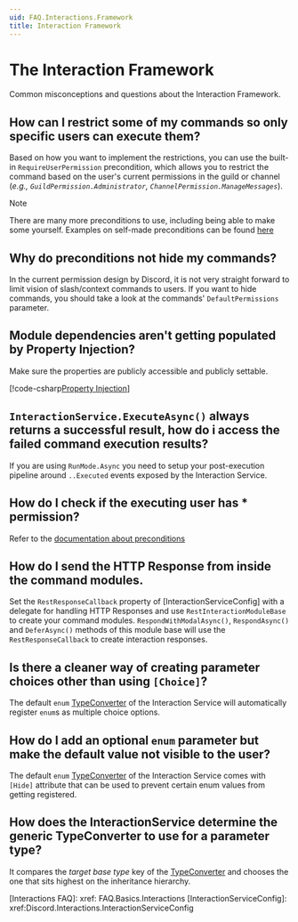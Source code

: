 ```yaml
---
uid: FAQ.Interactions.Framework
title: Interaction Framework
---
```


# The Interaction Framework

Common misconceptions and questions about the Interaction Framework.

## How can I restrict some of my commands so only specific users can execute them?

Based on how you want to implement the restrictions, you can use the
built-in `RequireUserPermission` precondition, which allows you to
restrict the command based on the user's current permissions in the
guild or channel (*e.g., `GuildPermission.Administrator`,
`ChannelPermission.ManageMessages`*).

[RequireUserPermission]: xref:Discord.Commands.RequireUserPermissionAttribute

> [!NOTE]
> There are many more preconditions to use, including being able to make some yourself.
> Examples on self-made preconditions can be found
> [here](https://github.com/discord-net/Discord.Net/blob/dev/samples/InteractionFramework/Attributes/RequireOwnerAttribute.cs)

## Why do preconditions not hide my commands?

In the current permission design by Discord,
it is not very straight forward to limit vision of slash/context commands to users.
If you want to hide commands, you should take a look at the commands' `DefaultPermissions` parameter.

## Module dependencies aren't getting populated by Property Injection?

Make sure the properties are publicly accessible and publicly settable.

[!code-csharp[Property Injection](samples/propertyinjection.cs)]

## `InteractionService.ExecuteAsync()` always returns a successful result, how do i access the failed command execution results?

If you are using `RunMode.Async` you need to setup your post-execution pipeline around
`..Executed` events exposed by the Interaction Service.

## How do I check if the executing user has * permission?

Refer to the [documentation about preconditions]

[documentation about preconditions]: xref:Guides.ChatCommands.Preconditions

## How do I send the HTTP Response from inside the command modules.

Set the `RestResponseCallback` property of [InteractionServiceConfig] with a delegate for handling HTTP Responses and use
`RestInteractionModuleBase` to create your command modules. `RespondWithModalAsync()`, `RespondAsync()` and `DeferAsync()` methods of this module base will use the
`RestResponseCallback` to create interaction responses.

## Is there a cleaner way of creating parameter choices other than using `[Choice]`?

The default `enum` [TypeConverter] of the Interaction Service will
automatically register `enum`s as multiple choice options.

## How do I add an optional `enum` parameter but make the default value not visible to the user?

The default `enum` [TypeConverter] of the Interaction Service comes with `[Hide]` attribute that
can be used to prevent certain enum values from getting registered.

## How does the InteractionService determine the generic TypeConverter to use for a parameter type?

It compares the _target base type_ key of the
[TypeConverter] and chooses the one that sits highest on the inheritance hierarchy.

[TypeConverter]: xref:Discord.Interactions.TypeConverter
[Interactions FAQ]: xref: FAQ.Basics.Interactions
[InteractionServiceConfig]: xref:Discord.Interactions.InteractionServiceConfig

